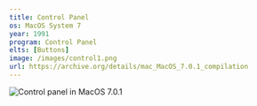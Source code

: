 ```yaml
---
title: Control Panel
os: MacOS System 7
year: 1991
program: Control Panel
elts: [Buttons]
image: /images/control1.png
url: https://archive.org/details/mac_MacOS_7.0.1_compilation
---
```


![Control panel in MacOS 7.0.1](/images/control1.png)
